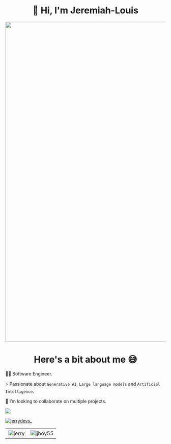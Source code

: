 <h1 align="center">👋 Hi, I'm Jeremiah-Louis</h1>  
<img src="https://github.com/Anmol-Baranwal/Cool-GIFs-For-GitHub/assets/74038190/0c7eb6ed-663b-4ce4-bfbd-18239a38ba1b" width="1000">

<h1 align="center">Here's a bit about me 😅</h1> 

👨‍💻 Software Engineer.  

⚡️ Passionate about `Generative AI`, `Large language models` and `Artificial Intelligence`.

👯 I’m looking to collaborate on multiple projects.


![](https://komarev.com/ghpvc/?username=jjboy55&color=blue)

<p align="left"> <a href="https://twitter.com/jerrydevs_" target="blank"><img src="https://img.shields.io/twitter/follow/jerrydevs_?logo=twitter&style=for-the-badge" alt="jerrydevs_" /></a> </p>
<!-- <p><img align="left" src="https://github-readme-stats.vercel.app/api/top-langs?username=jeremiah-louis&show_icons=true&locale=en&layout=compact&theme=onedark" alt="jerry" /></p> <p><img align="center" src="https://github-readme-streak-stats.herokuapp.com/?user=jeremiah-louis&theme=onedark" alt="jjboy55"/></p> -->
<table>
  <tr>
    <td>
      <img width="100%" src="https://github-readme-stats.vercel.app/api/top-langs?username=jeremiah-louis&show_icons=true&locale=en&layout=compact&theme=onedark" alt="jerry" />
    </td>
    <td>
      <img src="https://github-readme-streak-stats.herokuapp.com/?user=jeremiah-louis&theme=onedark" alt="jjboy55" />
    </td>
  </tr>
</table>
<!-- <table>
  <tr>
    <td >
      <img width="100%" src="https://quotes-github-readme.vercel.app/api?type=horizontal&theme=dark" alt="quote" />
    </td>
  </tr>
</table> -->




